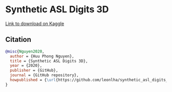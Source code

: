 # Synthetic ASL Digits 3D
[Link to download on Kaggle](https://www.kaggle.com/datasets/paulnh/3d-synthetic-asl-digits)

## Citation
```BibTeX
@misc{Nguyen2020,
  author = {Huu Phong Nguyen},
  title = {Synthetic ASL Digits 3D},
  year = {2020},
  publisher = {GitHub},
  journal = {GitHub repository},
  howpublished = {\url{https://github.com/leonlha/synthetic_asl_digits_3d}},
}
````
